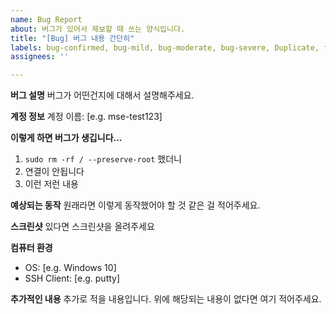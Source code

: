 ```yaml
---
name: Bug Report
about: 버그가 있어서 제보할 때 쓰는 양식입니다.
title: "[Bug] 버그 내용 간단히"
labels: bug-confirmed, bug-mild, bug-moderate, bug-severe, Duplicate, finished, pending
assignees: ''

---
```


**버그 설명**
버그가 어떤건지에 대해서 설명해주세요.

**계정 정보**
계정 이름: [e.g. mse-test123]

**이렇게 하면 버그가 생깁니다...**
1. `sudo rm -rf / --preserve-root` 했더니
2. 연결이 안됩니다
3. 이런 저런 내용

**예상되는 동작**
원래라면 이렇게 동작했어야 할 것 같은 걸 적어주세요.

**스크린샷**
있다면 스크린샷을 올려주세요

**컴퓨터 환경**
 - OS: [e.g. Windows 10]
 - SSH Client: [e.g. putty]

**추가적인 내용**
추가로 적을 내용입니다. 위에 해당되는 내용이 없다면 여기 적어주세요.
